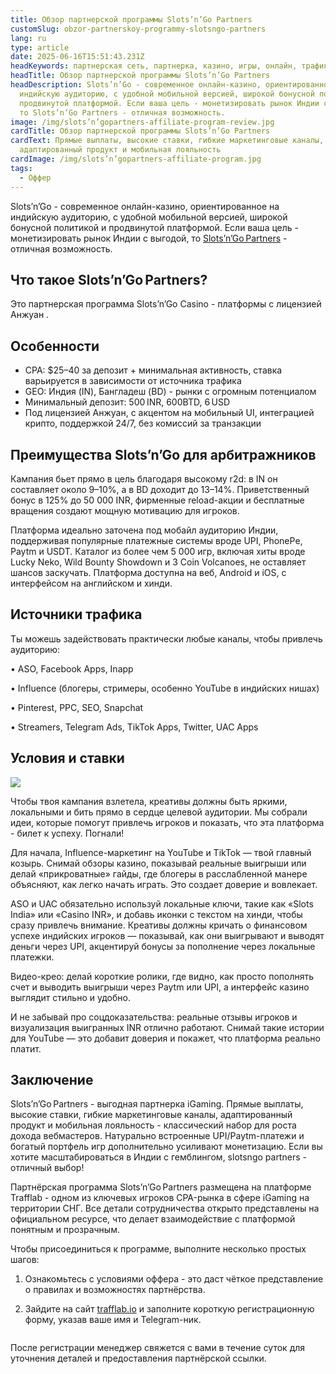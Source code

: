```yaml
---
title: Обзор партнерской программы Slots’n’Go Partners
customSlug: obzor-partnerskoy-programmy-slotsngo-partners
lang: ru
type: article
date: 2025-06-16T15:51:43.231Z
headKeywords: партнерская сеть, партнерка, казино, игры, онлайн, трафик
headTitle: Обзор партнерской программы Slots’n’Go Partners
headDescription: Slots’n’Go - современное онлайн-казино, ориентированное на
  индийскую аудиторию, с удобной мобильной версией, широкой бонусной политикой и
  продвинутой платформой. Если ваша цель - монетизировать рынок Индии с выгодой,
  то Slots’n’Go Partners - отличная возможность.
image: /img/slots’n’gopartners-affiliate-program-review.jpg
cardTitle: Обзор партнерской программы Slots’n’Go Partners
cardText: Прямые выплаты, высокие ставки, гибкие маркетинговые каналы,
  адаптированный продукт и мобильная лояльность
cardImage: /img/slots’n’gopartners-affiliate-program.jpg
tags:
  - Оффер
---
```

Slots’n’Go - современное онлайн-казино, ориентированное на индийскую аудиторию, с удобной мобильной версией, широкой бонусной политикой и продвинутой платформой. Если ваша цель - монетизировать рынок Индии с выгодой, то [Slots’n’Go Partners](https://trafflab.io) - отличная возможность.

## Что такое Slots’n’Go Partners?

Это партнерская программа Slots’n’Go Casino - платформы с лицензией Анжуан .

## Особенности

* CPA: $25–40 за депозит + минимальная активность, ставка варьируется в зависимости от источника трафика
* GEO: Индия (IN), Бангладеш (BD) - рынки с огромным потенциалом
* Минимальный депозит: 500 INR, 600BTD, 6 USD
* Под лицензией Анжуан, с акцентом на мобильный UI, интеграцией крипто, поддержкой 24/7, без комиссий за транзакции  

## Преимущества Slots’n’Go для арбитражников

Кампания бьет прямо в цель благодаря высокому r2d: в IN он составляет около 9–10%, а в BD доходит до 13–14%. Приветственный бонус в 125% до 50 000 INR, фирменные reload-акции и бесплатные вращения создают мощную мотивацию для игроков. 

Платформа идеально заточена под мобайл аудиторию Индии, поддерживая популярные платежные системы вроде UPI, PhonePe, Paytm и USDT. Каталог из более чем 5 000 игр, включая хиты вроде Lucky Neko, Wild Bounty Showdown и 3 Coin Volcanoes, не оставляет шансов заскучать. Платформа доступна на веб, Android и iOS, с интерфейсом на английском и хинди.

## Источники трафика

Ты можешь задействовать практически любые каналы, чтобы привлечь аудиторию:

• ASO, Facebook Apps, Inapp

• Influence (блогеры, стримеры, особенно YouTube в индийских нишах)

• Pinterest, PPC, SEO, Snapchat

• Streamers, Telegram Ads, TikTok Apps, Twitter, UAC Apps

## Условия и ставки

![](/img/affiliate-network-terms-and-rates.jpg)



Чтобы твоя кампания взлетела, креативы должны быть яркими, локальными и бить прямо в сердце целевой аудитории. Мы собрали идеи, которые помогут привлечь игроков и показать, что эта платформа - билет к успеху. Погнали!

Для начала, Influence-маркетинг на YouTube и TikTok — твой главный козырь. Снимай обзоры казино, показывай реальные выигрыши или делай «прикроватные» гайды, где блогеры в расслабленной манере объясняют, как легко начать играть. Это создает доверие и вовлекает.

ASO и UAC обязательно используй локальные ключи, такие как «Slots India» или «Casino INR», и добавь иконки с текстом на хинди, чтобы сразу привлечь внимание. Креативы должны кричать о финансовом успехе индийских игроков — показывай, как они выигрывают и выводят деньги через UPI, акцентируй бонусы за пополнение через локальные платежки.

Видео-крео: делай короткие ролики, где видно, как просто пополнять счет и выводить выигрыши через Paytm или UPI, а интерфейс казино выглядит стильно и удобно.

И не забывай про соцдоказательства: реальные отзывы игроков и визуализация выигранных INR отлично работают. Снимай такие истории для YouTube — это добавит доверия и покажет, что платформа реально платит.

## Заключение

Slots’n’Go Partners - выгодная партнерка iGaming. Прямые выплаты, высокие ставки, гибкие маркетинговые каналы, адаптированный продукт и мобильная лояльность - классический набор для роста дохода вебмастеров. Натурально встроенные UPI/Paytm-платежи и богатый портфель игр дополнительно усиливают монетизацию. Если вы хотите масштабироваться в Индии с гемблингом, slotsngo partners - отличный выбор!

Партнёрская программа Slots’n’Go Partners размещена на платформе Trafflab - одном из ключевых игроков CPA-рынка в сфере iGaming на территории СНГ. Все детали сотрудничества открыто представлены на официальном ресурсе, что делает взаимодействие с платформой понятным и прозрачным.

Чтобы присоединиться к программе, выполните несколько простых шагов:

1. Ознакомьтесь с условиями оффера - это даст чёткое представление о правилах и возможностях партнёрства.

2. Зайдите на сайт [trafflab.io](http://trafflab.io) и заполните короткую регистрационную форму, указав ваше имя и Telegram-ник.

![](< >)

После регистрации менеджер свяжется с вами в течение суток для уточнения деталей и предоставления партнёрской ссылки.